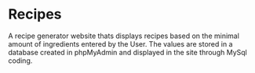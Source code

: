 # Recipes

A recipe generator website thats displays recipes based on the minimal amount of ingredients entered by the User. The values are stored in a database created in phpMyAdmin and displayed in the site through MySql coding.
